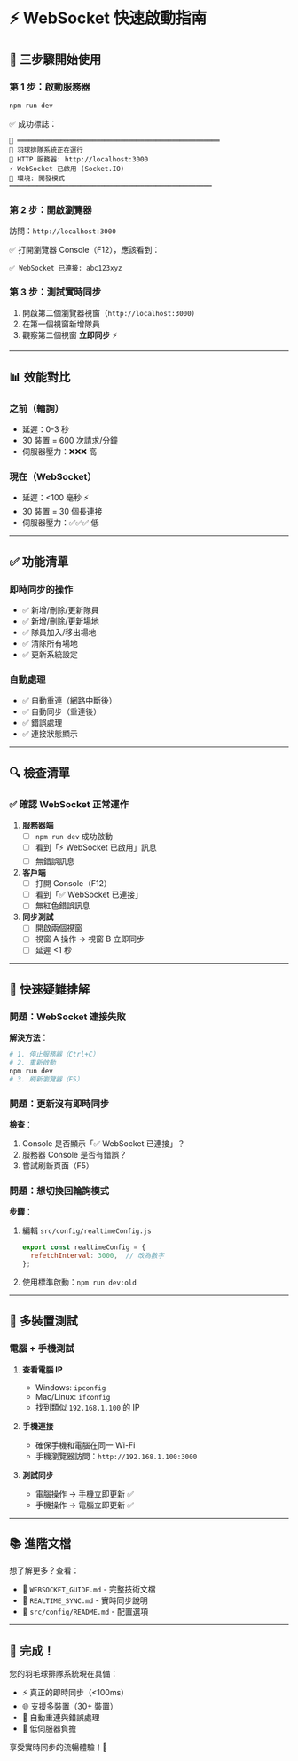 # ⚡ WebSocket 快速啟動指南

## 🚀 三步驟開始使用

### 第 1 步：啟動服務器

```bash
npm run dev
```

✅ 成功標誌：
```
🚀 ═══════════════════════════════════════════════════
🎯 羽球排隊系統正在運行
📡 HTTP 服務器: http://localhost:3000
⚡ WebSocket 已啟用 (Socket.IO)
🔧 環境: 開發模式
═══════════════════════════════════════════════════
```

### 第 2 步：開啟瀏覽器

訪問：`http://localhost:3000`

✅ 打開瀏覽器 Console（F12），應該看到：
```
✅ WebSocket 已連接: abc123xyz
```

### 第 3 步：測試實時同步

1. 開啟第二個瀏覽器視窗（`http://localhost:3000`）
2. 在第一個視窗新增隊員
3. 觀察第二個視窗 **立即同步** ⚡

---

## 📊 效能對比

### 之前（輪詢）
- 延遲：0-3 秒
- 30 裝置 = 600 次請求/分鐘
- 伺服器壓力：❌❌❌ 高

### 現在（WebSocket）
- 延遲：<100 毫秒 ⚡
- 30 裝置 = 30 個長連接
- 伺服器壓力：✅✅✅ 低

---

## ✅ 功能清單

### 即時同步的操作
- ✅ 新增/刪除/更新隊員
- ✅ 新增/刪除/更新場地
- ✅ 隊員加入/移出場地
- ✅ 清除所有場地
- ✅ 更新系統設定

### 自動處理
- ✅ 自動重連（網路中斷後）
- ✅ 自動同步（重連後）
- ✅ 錯誤處理
- ✅ 連接狀態顯示

---

## 🔍 檢查清單

### ✅ 確認 WebSocket 正常運作

1. **服務器端**
   - [ ] `npm run dev` 成功啟動
   - [ ] 看到「⚡ WebSocket 已啟用」訊息
   - [ ] 無錯誤訊息

2. **客戶端**
   - [ ] 打開 Console（F12）
   - [ ] 看到「✅ WebSocket 已連接」
   - [ ] 無紅色錯誤訊息

3. **同步測試**
   - [ ] 開啟兩個視窗
   - [ ] 視窗 A 操作 → 視窗 B 立即同步
   - [ ] 延遲 <1 秒

---

## 🐛 快速疑難排解

### 問題：WebSocket 連接失敗

**解決方法**：
```bash
# 1. 停止服務器（Ctrl+C）
# 2. 重新啟動
npm run dev
# 3. 刷新瀏覽器（F5）
```

### 問題：更新沒有即時同步

**檢查**：
1. Console 是否顯示「✅ WebSocket 已連接」？
2. 服務器 Console 是否有錯誤？
3. 嘗試刷新頁面（F5）

### 問題：想切換回輪詢模式

**步驟**：
1. 編輯 `src/config/realtimeConfig.js`
   ```javascript
   export const realtimeConfig = {
     refetchInterval: 3000,  // 改為數字
   };
   ```
2. 使用標準啟動：`npm run dev:old`

---

## 📱 多裝置測試

### 電腦 + 手機測試

1. **查看電腦 IP**
   - Windows: `ipconfig`
   - Mac/Linux: `ifconfig`
   - 找到類似 `192.168.1.100` 的 IP

2. **手機連接**
   - 確保手機和電腦在同一 Wi-Fi
   - 手機瀏覽器訪問：`http://192.168.1.100:3000`

3. **測試同步**
   - 電腦操作 → 手機立即更新 ✅
   - 手機操作 → 電腦立即更新 ✅

---

## 📚 進階文檔

想了解更多？查看：
- 📘 `WEBSOCKET_GUIDE.md` - 完整技術文檔
- 📙 `REALTIME_SYNC.md` - 實時同步說明
- 📗 `src/config/README.md` - 配置選項

---

## 🎉 完成！

您的羽毛球排隊系統現在具備：
- ⚡ 真正的即時同步（<100ms）
- 🌐 支援多裝置（30+ 裝置）
- 🔄 自動重連與錯誤處理
- 📡 低伺服器負擔

享受實時同步的流暢體驗！🏸

